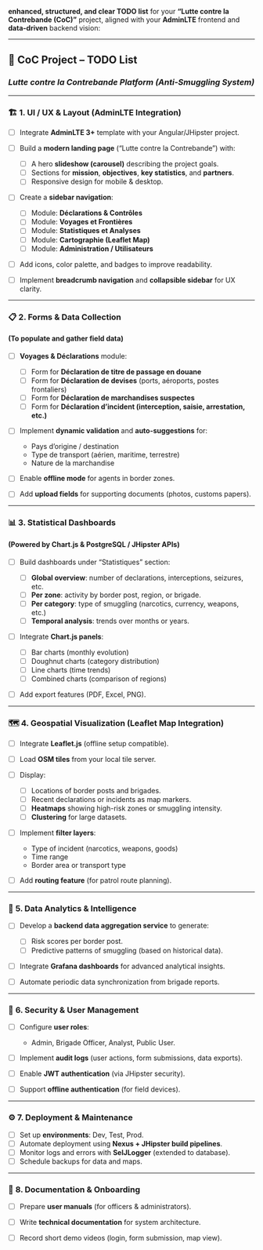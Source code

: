  **enhanced, structured, and clear TODO list** for your **“Lutte contre la Contrebande (CoC)”** project,
 aligned with your **AdminLTE** frontend and **data-driven** backend vision:

---

## 🧭 **CoC Project – TODO List**

### *Lutte contre la Contrebande Platform (Anti-Smuggling System)*

---

### 🏗️ **1. UI / UX & Layout (AdminLTE Integration)**

* [ ] Integrate **AdminLTE 3+** template with your Angular/JHipster project.
* [ ] Build a **modern landing page** (“Lutte contre la Contrebande”) with:

    * [ ] A hero **slideshow (carousel)** describing the project goals.
    * [ ] Sections for **mission**, **objectives**, **key statistics**, and **partners**.
    * [ ] Responsive design for mobile & desktop.
* [ ] Create a **sidebar navigation**:

    * [ ] Module: **Déclarations & Contrôles**
    * [ ] Module: **Voyages et Frontières**
    * [ ] Module: **Statistiques et Analyses**
    * [ ] Module: **Cartographie (Leaflet Map)**
    * [ ] Module: **Administration / Utilisateurs**
* [ ] Add icons, color palette, and badges to improve readability.
* [ ] Implement **breadcrumb navigation** and **collapsible sidebar** for UX clarity.

---

### 📋 **2. Forms & Data Collection**

#### (To populate and gather field data)

* [ ] **Voyages & Déclarations** module:

    * [ ] Form for **Déclaration de titre de passage en douane**
    * [ ] Form for **Déclaration de devises** (ports, aéroports, postes frontaliers)
    * [ ] Form for **Déclaration de marchandises suspectes**
    * [ ] Form for **Déclaration d’incident (interception, saisie, arrestation, etc.)**
* [ ] Implement **dynamic validation** and **auto-suggestions** for:

    * Pays d’origine / destination
    * Type de transport (aérien, maritime, terrestre)
    * Nature de la marchandise
* [ ] Enable **offline mode** for agents in border zones.
* [ ] Add **upload fields** for supporting documents (photos, customs papers).

---

### 📊 **3. Statistical Dashboards**

#### (Powered by Chart.js & PostgreSQL / JHipster APIs)

* [ ] Build dashboards under “Statistiques” section:

    * [ ] **Global overview**: number of declarations, interceptions, seizures, etc.
    * [ ] **Per zone**: activity by border post, region, or brigade.
    * [ ] **Per category**: type of smuggling (narcotics, currency, weapons, etc.)
    * [ ] **Temporal analysis**: trends over months or years.
* [ ] Integrate **Chart.js panels**:

    * [ ] Bar charts (monthly evolution)
    * [ ] Doughnut charts (category distribution)
    * [ ] Line charts (time trends)
    * [ ] Combined charts (comparison of regions)
* [ ] Add export features (PDF, Excel, PNG).

---

### 🗺️ **4. Geospatial Visualization (Leaflet Map Integration)**

* [ ] Integrate **Leaflet.js** (offline setup compatible).
* [ ] Load **OSM tiles** from your local tile server.
* [ ] Display:

    * [ ] Locations of border posts and brigades.
    * [ ] Recent declarations or incidents as map markers.
    * [ ] **Heatmaps** showing high-risk zones or smuggling intensity.
    * [ ] **Clustering** for large datasets.
* [ ] Implement **filter layers**:

    * Type of incident (narcotics, weapons, goods)
    * Time range
    * Border area or transport type
* [ ] Add **routing feature** (for patrol route planning).

---

### 🧠 **5. Data Analytics & Intelligence**

* [ ] Develop a **backend data aggregation service** to generate:

    * [ ] Risk scores per border post.
    * [ ] Predictive patterns of smuggling (based on historical data).
* [ ] Integrate **Grafana dashboards** for advanced analytical insights.
* [ ] Automate periodic data synchronization from brigade reports.

---

### 🔐 **6. Security & User Management**

* [ ] Configure **user roles**:

    * Admin, Brigade Officer, Analyst, Public User.
* [ ] Implement **audit logs** (user actions, form submissions, data exports).
* [ ] Enable **JWT authentication** (via JHipster security).
* [ ] Support **offline authentication** (for field devices).

---

### ⚙️ **7. Deployment & Maintenance**

* [ ] Set up **environments**: Dev, Test, Prod.
* [ ] Automate deployment using **Nexus + JHipster build pipelines**.
* [ ] Monitor logs and errors with **SelJLogger** (extended to database).
* [ ] Schedule backups for data and maps.

---

### 📁 **8. Documentation & Onboarding**

* [ ] Prepare **user manuals** (for officers & administrators).
* [ ] Write **technical documentation** for system architecture.
* [ ] Record short demo videos (login, form submission, map view).
 